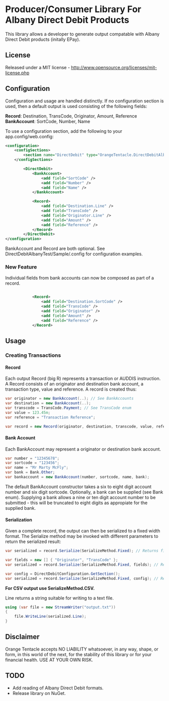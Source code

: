 Producer/Consumer Library For Albany Direct Debit Products
==========================================================

This library allows a developer to generate output compatable with Albany Direct Debit products (initally EPay). 

License
-------

Released under a MIT license - http://www.opensource.org/licenses/mit-license.php 

Configuration
-------------

Configuration and usage are handled distinctly.  If no configuration section is used, then a default output is used consisting of the following fields:

**Record**: Destination, TransCode, Originator, Amount, Reference
**BankAccount**: SortCode, Number, Name

To use a configuration section, add the following to your app.config/web.config:

```xml
<configuration>
	<configSections>
		<section name="DirectDebit" type="OrangeTentacle.DirectDebitAlbany.DirectDebitConfiguration, DirectDebitAlbany" />
	</configSections>

        <DirectDebit>
            <BankAccount>
                <add field="SortCode" />
                <add field="Number" />
                <add field="Name" />
            </BankAccount>

            <Record>
                <add field="Destination.Line" />
                <add field="TransCode" />
                <add field="Originator.Line" />
                <add field="Amount" />
                <add field="Reference" />
            </Record>
        </DirectDebit>
</configuration>
```

BankAccount and Record are both optional.  See DirectDebitAlbanyTest/Sample/.config for configuration examples.

### New Feature
Individual fields from bank accounts can now be composed as part of a record.

```xml

            <Record>
                <add field="Destination.SortCode" />
                <add field="TransCode" />
                <add field="Originator" />
                <add field="Amount" />
                <add field="Reference" />
            </Record>

```

Usage
-----

### Creating Transactions

#### Record

Each output Record (big R) represents a transaction or AUDDIS instruction.  A Record consists of an originator and destination bank account, a transaction type, value and reference.  A record is created thus:

```csharp
var originator = new BankAccount(..); // See BankAccounts
var destination = new BankAccount(..);
var transcode = TransCode.Payment; // See TransCode enum
var value = 123.45m;
var reference = "Transaction Reference";

var record = new Record(originator, destination, transcode, value, reference);
```

#### Bank Account

Each BankAccount may represent a originator or destination bank account.

```csharp
var number = "12345678";
var sortcode = "123456";
var name = "Mr Marty McFly";
var bank = Bank.Other;
var bankaccount = new BankAccount(number, sortcode, name, bank);
```

The default BankAccount constructor takes a six to eight digit account number and six digit sortcode.  Optionally, a bank can be supplied (see Bank enum).  Supplying a bank allows a nine or ten digit account number to be submitted - this will be truncated to eight digits as appropiate for the supplied bank.

#### Serialization

Given a complete record, the output can then be serialized to a fixed width format.  The Serialize method may be invoked with different parameters to return the serialized result:

```csharp
var serialized = record.Serialize(SerializeMethod.Fixed); // Returns fields in default order.

var fields = new [] { "Originator", "TransCode" };
var serialized = record.Serialize(SerializeMethod.Fixed, fields); // Returns provided properties.

var config = DirectDebitConfiguration.GetSection();
var serialized = record.Serialize(SerializeMethod.Fixed, config); // Returns properies in configuration file.
```

__For CSV output use SerializeMethod.CSV.__

Line returns a string suitable for writing to a text file.

```csharp
using (var file = new StreamWriter("output.txt"))
{
    file.WriteLine(serialized.Line);
}
```

Disclaimer
----------

Orange Tentacle accepts NO LIABILITY whatsoever, in any way, shape, or form, in this world of the next, for the stability of this library or for your financial health.  USE AT YOUR OWN RISK.

TODO
----

* Add reading of Albany Direct Debit formats.
* Release library on NuGet.
